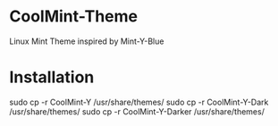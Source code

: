 # CoolMint-Theme
Linux Mint Theme inspired by Mint-Y-Blue

# Installation

sudo cp -r CoolMint-Y /usr/share/themes/
sudo cp -r CoolMint-Y-Dark /usr/share/themes/
sudo cp -r CoolMint-Y-Darker /usr/share/themes/
